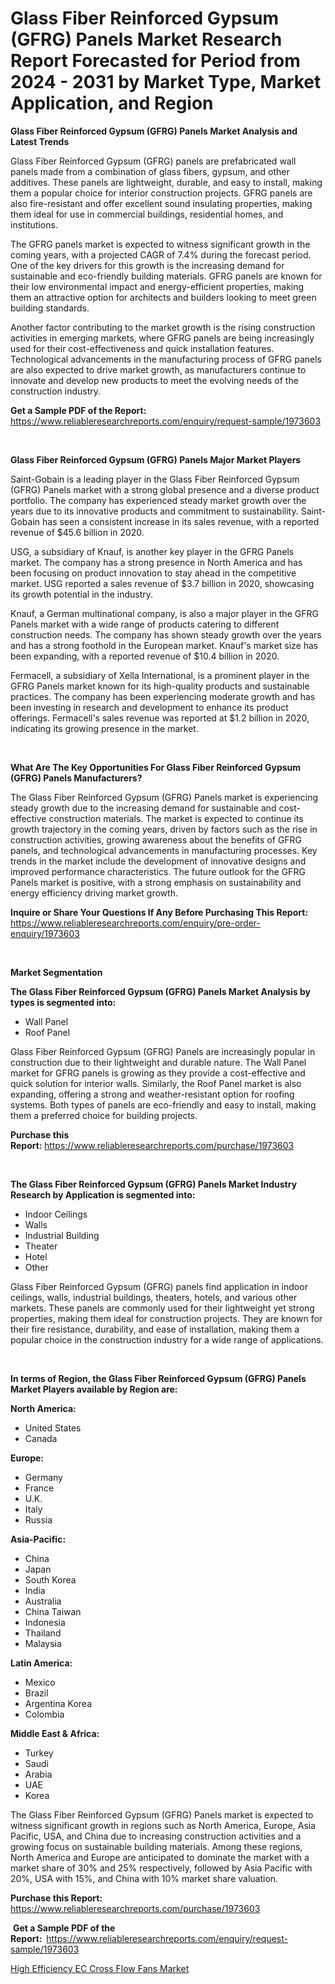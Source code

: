<p><h1>Glass Fiber Reinforced Gypsum (GFRG) Panels Market Research Report Forecasted for Period from 2024 -  2031 by Market Type, Market Application, and Region</h1></p><p><strong>Glass Fiber Reinforced Gypsum (GFRG) Panels Market Analysis and Latest Trends</strong></p>
<p><p>Glass Fiber Reinforced Gypsum (GFRG) panels are prefabricated wall panels made from a combination of glass fibers, gypsum, and other additives. These panels are lightweight, durable, and easy to install, making them a popular choice for interior construction projects. GFRG panels are also fire-resistant and offer excellent sound insulating properties, making them ideal for use in commercial buildings, residential homes, and institutions.</p><p>The GFRG panels market is expected to witness significant growth in the coming years, with a projected CAGR of 7.4% during the forecast period. One of the key drivers for this growth is the increasing demand for sustainable and eco-friendly building materials. GFRG panels are known for their low environmental impact and energy-efficient properties, making them an attractive option for architects and builders looking to meet green building standards.</p><p>Another factor contributing to the market growth is the rising construction activities in emerging markets, where GFRG panels are being increasingly used for their cost-effectiveness and quick installation features. Technological advancements in the manufacturing process of GFRG panels are also expected to drive market growth, as manufacturers continue to innovate and develop new products to meet the evolving needs of the construction industry.</p></p>
<p><strong>Get a Sample PDF of the Report:&nbsp;</strong> <a href="https://www.reliableresearchreports.com/enquiry/request-sample/1973603">https://www.reliableresearchreports.com/enquiry/request-sample/1973603</a></p>
<p>&nbsp;</p>
<p><strong>Glass Fiber Reinforced Gypsum (GFRG) Panels Major Market Players</strong></p>
<p><p>Saint-Gobain is a leading player in the Glass Fiber Reinforced Gypsum (GFRG) Panels market with a strong global presence and a diverse product portfolio. The company has experienced steady market growth over the years due to its innovative products and commitment to sustainability. Saint-Gobain has seen a consistent increase in its sales revenue, with a reported revenue of $45.6 billion in 2020.</p><p>USG, a subsidiary of Knauf, is another key player in the GFRG Panels market. The company has a strong presence in North America and has been focusing on product innovation to stay ahead in the competitive market. USG reported a sales revenue of $3.7 billion in 2020, showcasing its growth potential in the industry.</p><p>Knauf, a German multinational company, is also a major player in the GFRG Panels market with a wide range of products catering to different construction needs. The company has shown steady growth over the years and has a strong foothold in the European market. Knauf's market size has been expanding, with a reported revenue of $10.4 billion in 2020.</p><p>Fermacell, a subsidiary of Xella International, is a prominent player in the GFRG Panels market known for its high-quality products and sustainable practices. The company has been experiencing moderate growth and has been investing in research and development to enhance its product offerings. Fermacell's sales revenue was reported at $1.2 billion in 2020, indicating its growing presence in the market.</p></p>
<p>&nbsp;</p>
<p><strong>What Are The Key Opportunities For Glass Fiber Reinforced Gypsum (GFRG) Panels Manufacturers?</strong></p>
<p><p>The Glass Fiber Reinforced Gypsum (GFRG) Panels market is experiencing steady growth due to the increasing demand for sustainable and cost-effective construction materials. The market is expected to continue its growth trajectory in the coming years, driven by factors such as the rise in construction activities, growing awareness about the benefits of GFRG panels, and technological advancements in manufacturing processes. Key trends in the market include the development of innovative designs and improved performance characteristics. The future outlook for the GFRG Panels market is positive, with a strong emphasis on sustainability and energy efficiency driving market growth.</p></p>
<p><strong>Inquire or Share Your Questions If Any Before Purchasing This Report:</strong> <a href="https://www.reliableresearchreports.com/enquiry/pre-order-enquiry/1973603">https://www.reliableresearchreports.com/enquiry/pre-order-enquiry/1973603</a></p>
<p>&nbsp;</p>
<p><strong>Market Segmentation</strong></p>
<p><strong>The Glass Fiber Reinforced Gypsum (GFRG) Panels Market Analysis by types is segmented into:</strong></p>
<p><ul><li>Wall Panel</li><li>Roof Panel</li></ul></p>
<p><p>Glass Fiber Reinforced Gypsum (GFRG) Panels are increasingly popular in construction due to their lightweight and durable nature. The Wall Panel market for GFRG panels is growing as they provide a cost-effective and quick solution for interior walls. Similarly, the Roof Panel market is also expanding, offering a strong and weather-resistant option for roofing systems. Both types of panels are eco-friendly and easy to install, making them a preferred choice for building projects.</p></p>
<p><strong>Purchase this Report:&nbsp;</strong><a href="https://www.reliableresearchreports.com/purchase/1973603">https://www.reliableresearchreports.com/purchase/1973603</a></p>
<p>&nbsp;</p>
<p><strong>The Glass Fiber Reinforced Gypsum (GFRG) Panels Market Industry Research by Application is segmented into:</strong></p>
<p><ul><li>Indoor Ceilings</li><li>Walls</li><li>Industrial Building</li><li>Theater</li><li>Hotel</li><li>Other</li></ul></p>
<p><p>Glass Fiber Reinforced Gypsum (GFRG) panels find application in indoor ceilings, walls, industrial buildings, theaters, hotels, and various other markets. These panels are commonly used for their lightweight yet strong properties, making them ideal for construction projects. They are known for their fire resistance, durability, and ease of installation, making them a popular choice in the construction industry for a wide range of applications.</p></p>
<p>&nbsp;</p>
<p><strong>In terms of Region, the Glass Fiber Reinforced Gypsum (GFRG) Panels Market Players available by Region are:</strong></p>
<p>
    <p> <strong> North America: </strong>
        <ul>
            <li>United States</li>
            <li>Canada</li>
        </ul>
        </p> 
    <p> <strong> Europe: </strong>
        <ul>
            <li>Germany</li>
            <li>France</li>
            <li>U.K.</li>
            <li>Italy</li>
            <li>Russia</li>
        </ul>
        </p> 
    <p> <strong> Asia-Pacific: </strong>
        <ul>
            <li>China</li>
            <li>Japan</li>
            <li>South Korea</li>
            <li>India</li>
            <li>Australia</li>
            <li>China Taiwan</li>
            <li>Indonesia</li>
            <li>Thailand</li>
            <li>Malaysia</li>
        </ul>
        </p> 
    <p> <strong> Latin America: </strong>
        <ul>
            <li>Mexico</li>
            <li>Brazil</li>
            <li>Argentina Korea</li>
            <li>Colombia</li>
        </ul>
        </p> 
    <p> <strong> Middle East & Africa: </strong>
        <ul>
            <li>Turkey</li>
            <li>Saudi</li>
            <li>Arabia</li>
            <li>UAE</li>
            <li>Korea</li>
        </ul>
    </p>
    </p>
<p><p>The Glass Fiber Reinforced Gypsum (GFRG) Panels market is expected to witness significant growth in regions such as North America, Europe, Asia Pacific, USA, and China due to increasing construction activities and a growing focus on sustainable building materials. Among these regions, North America and Europe are anticipated to dominate the market with a market share of 30% and 25% respectively, followed by Asia Pacific with 20%, USA with 15%, and China with 10% market share valuation.</p></p>
<p><strong>Purchase this Report: </strong><a href="https://www.reliableresearchreports.com/purchase/1973603">https://www.reliableresearchreports.com/purchase/1973603</a></p>
<p>&nbsp;<strong>Get a Sample PDF of the Report:&nbsp;&nbsp;</strong><a href="https://www.reliableresearchreports.com/enquiry/request-sample/1973603">https://www.reliableresearchreports.com/enquiry/request-sample/1973603</a></p>
<p><strong></strong></p>
<p><p><a href="https://carnation-joke-41f.notion.site/High-Efficiency-EC-Cross-Flow-Fans-Market-Size-Growth-Outlook-from-2024-to-2031-projecting-at-Mark-3a47f140fd1c4039aa97bf0fa3c87c90">High Efficiency EC Cross Flow Fans Market</a></p></p>